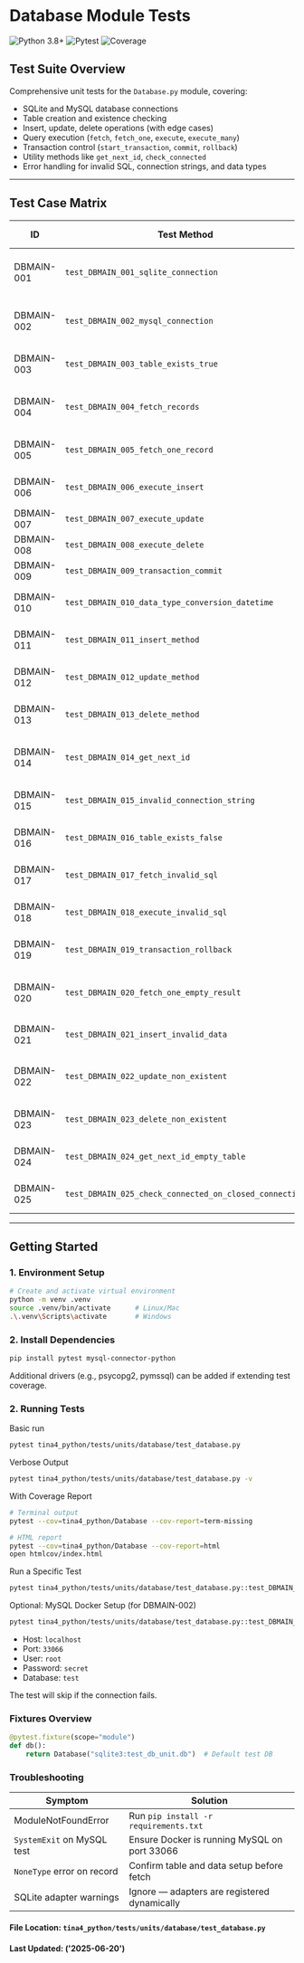 #  Database Module Tests

![Python 3.8+](https://img.shields.io/badge/python-3.8%2B-blue)
![Pytest](https://img.shields.io/badge/pytest-passing-brightgreen)
![Coverage](https://img.shields.io/badge/coverage-100%25-success)

##  Test Suite Overview

Comprehensive unit tests for the `Database.py` module, covering:

- SQLite and MySQL database connections
- Table creation and existence checking
- Insert, update, delete operations (with edge cases)
- Query execution (`fetch`, `fetch_one`, `execute`, `execute_many`)
- Transaction control (`start_transaction`, `commit`, `rollback`)
- Utility methods like `get_next_id`, `check_connected`
- Error handling for invalid SQL, connection strings, and data types

---

##  Test Case Matrix

| ID        | Test Method                                 | Description                             | Key Assertions                          |
|-----------|---------------------------------------------|-----------------------------------------|-----------------------------------------|
| DBMAIN-001 | `test_DBMAIN_001_sqlite_connection`         | SQLite driver and connection init       | Engine type, dba instance                |
| DBMAIN-002 | `test_DBMAIN_002_mysql_connection`          | MySQL connection handling               | Driver load and connection success       |
| DBMAIN-003 | `test_DBMAIN_003_table_exists_true`         | Detects existing table                  | Returns `True`                          |
| DBMAIN-004 | `test_DBMAIN_004_fetch_records`             | Multi-record SQL fetch                  | Result count, record structure          |
| DBMAIN-005 | `test_DBMAIN_005_fetch_one_record`          | Single record fetch                     | Exact value match                       |
| DBMAIN-006 | `test_DBMAIN_006_execute_insert`            | Direct SQL insert execution             | No errors on insert                     |
| DBMAIN-007 | `test_DBMAIN_007_execute_update`            | Direct SQL update                       | Update succeeds                         |
| DBMAIN-008 | `test_DBMAIN_008_execute_delete`            | Direct SQL delete                       | Deletion succeeds                       |
| DBMAIN-009 | `test_DBMAIN_009_transaction_commit`        | Commit functionality                    | Record persists                         |
| DBMAIN-010 | `test_DBMAIN_010_data_type_conversion_datetime` | Date/time value conversion          | ISO string or epoch detected            |
| DBMAIN-011 | `test_DBMAIN_011_insert_method`             | Uses `.insert()`                        | Record inserted correctly               |
| DBMAIN-012 | `test_DBMAIN_012_update_method`             | Uses `.update()`                        | Record modified correctly               |
| DBMAIN-013 | `test_DBMAIN_013_delete_method`             | Uses `.delete()`                        | Record deleted correctly                |
| DBMAIN-014 | `test_DBMAIN_014_get_next_id`               | Gets next ID from existing table        | Next ID = Max + 1                       |
| DBMAIN-015 | `test_DBMAIN_015_invalid_connection_string` | Invalid driver string handling          | Exits with error                        |
| DBMAIN-016 | `test_DBMAIN_016_table_exists_false`        | Non-existent table check                | Returns `False`                         |
| DBMAIN-017 | `test_DBMAIN_017_fetch_invalid_sql`         | Malformed SQL for fetch                 | Returns error                           |
| DBMAIN-018 | `test_DBMAIN_018_execute_invalid_sql`       | Malformed SQL for execute               | Returns error                           |
| DBMAIN-019 | `test_DBMAIN_019_transaction_rollback`      | Rollback after insert                   | Record does not persist                 |
| DBMAIN-020 | `test_DBMAIN_020_fetch_one_empty_result`    | Fetch one when no record exists         | Returns `None`                          |
| DBMAIN-021 | `test_DBMAIN_021_insert_invalid_data`       | Invalid input for `.insert()`           | Returns `False` or `None`               |
| DBMAIN-022 | `test_DBMAIN_022_update_non_existent`       | Update non-existent record              | Returns `False` or `True`               |
| DBMAIN-023 | `test_DBMAIN_023_delete_non_existent`       | Delete non-existent record              | Returns `False` or `True`               |
| DBMAIN-024 | `test_DBMAIN_024_get_next_id_empty_table`   | Get next ID from empty table            | Returns `1`                             |
| DBMAIN-025 | `test_DBMAIN_025_check_connected_on_closed_connection` | Ping closed DB safely        | No exception thrown                     |

---

##  Getting Started

### 1. Environment Setup

```bash
# Create and activate virtual environment
python -m venv .venv
source .venv/bin/activate      # Linux/Mac
.\.venv\Scripts\activate       # Windows
```

### 2. Install Dependencies

```bash
pip install pytest mysql-connector-python
```
Additional drivers (e.g., psycopg2, pymssql) can be added if extending test coverage.

### 2. Running Tests

Basic run
```bash
pytest tina4_python/tests/units/database/test_database.py
```
Verbose Output
```bash
pytest tina4_python/tests/units/database/test_database.py -v
```

With Coverage Report
```bash
# Terminal output
pytest --cov=tina4_python/Database --cov-report=term-missing
```
```bash
# HTML report
pytest --cov=tina4_python/Database --cov-report=html
open htmlcov/index.html
```

Run a Specific Test
```bash
pytest tina4_python/tests/units/database/test_database.py::test_DBMAIN_010_data_type_conversion_datetime -v
```

Optional: MySQL Docker Setup (for DBMAIN-002)
```bash
pytest tina4_python/tests/units/database/test_database.py::test_DBMAIN_010_data_type_conversion_datetime -v
```
- Host: `localhost`
- Port: `33066`
- User: `root`
- Password: `secret`
- Database: `test`

The test will skip if the connection fails.

### Fixtures Overview

```python
@pytest.fixture(scope="module")
def db():
    return Database("sqlite3:test_db_unit.db")  # Default test DB
```

### Troubleshooting

| Symptom      | Solution                                    |
|-------|---------------------------------------------|
| ModuleNotFoundError	 | Run `pip install -r requirements.txt`       | 
| `SystemExit` on MySQL test | Ensure Docker is running MySQL on port 33066 | 
| `NoneType` error on record| Confirm table and data setup before fetch             | 
| SQLite adapter warnings| Ignore — adapters are registered dynamically         |

#### File Location: `tina4_python/tests/units/database/test_database.py`

#### Last Updated: ('2025-06-20')